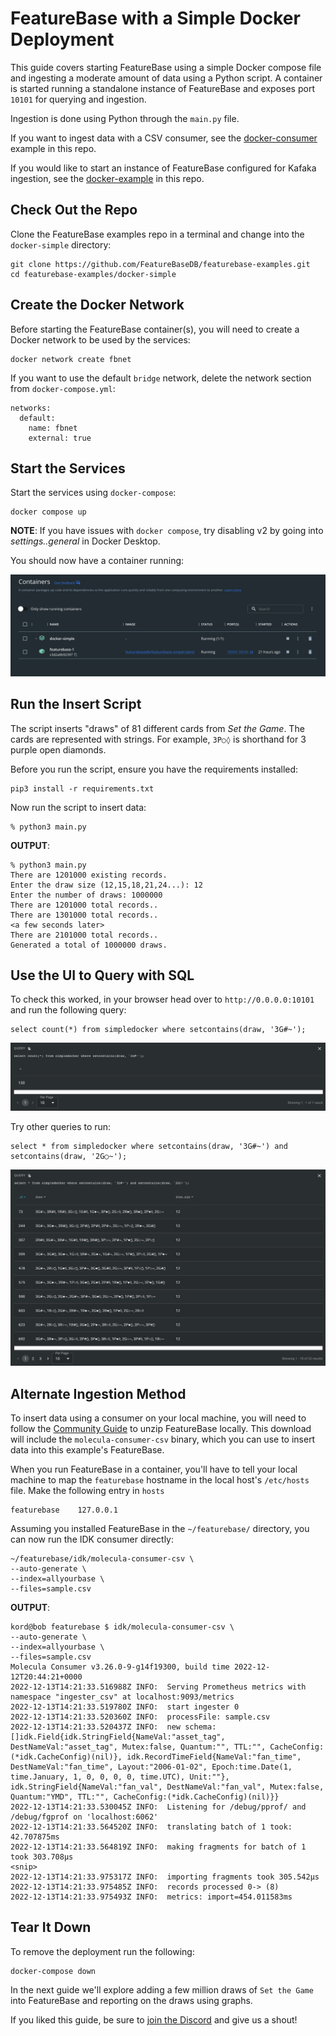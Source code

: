 # FeatureBase with a Simple Docker Deployment
This guide covers starting FeatureBase using a simple Docker compose file and ingesting a moderate amount of data using a Python script. A container is started running a standalone instance of FeatureBase and exposes port `10101` for querying and ingestion.

Ingestion is done using Python through the `main.py` file.

If you want to ingest data with a CSV consumer, see the [docker-consumer](https://github.com/FeatureBaseDB/featurebase-examples/tree/main/docker-consumer) example in this repo.


If you would like to start an instance of FeatureBase configured for Kafaka ingestion, see the [docker-example](https://github.com/FeatureBaseDB/featurebase-examples/tree/main/docker-example) in this repo.

## Check Out the Repo
Clone the FeatureBase examples repo in a terminal and change into the `docker-simple` directory:

```
git clone https://github.com/FeatureBaseDB/featurebase-examples.git
cd featurebase-examples/docker-simple
```

## Create the Docker Network
Before starting the FeatureBase container(s), you will need to create a Docker network to be used by the services:

```
docker network create fbnet
```

If you want to use the default `bridge` network, delete the network section from `docker-compose.yml`:

```
networks:
  default:
    name: fbnet
    external: true
```

## Start the Services
Start the services using `docker-compose`:

```
docker compose up
```

**NOTE**: If you have issues with `docker compose`, try disabling v2 by going into *settings..general* in Docker Desktop.

You should now have a container running:

![screenshot](container.png)

## Run the Insert Script
The script inserts "draws" of 81 different cards from *Set the Game*. The cards are represented with strings. For example, `3P○◊` is shorthand for 3 purple open diamonds. 

Before you run the script, ensure you have the requirements installed:

```
pip3 install -r requirements.txt
```

Now run the script to insert data:

```
% python3 main.py
```

**OUTPUT**:

```
% python3 main.py
There are 1201000 existing records.
Enter the draw size (12,15,18,21,24...): 12
Enter the number of draws: 1000000
There are 1201000 total records..
There are 1301000 total records..
<a few seconds later>
There are 2101000 total records..
Generated a total of 1000000 draws.
```

## Use the UI to Query with SQL
To check this worked, in your browser head over to `http://0.0.0.0:10101` and run the following query:

```
select count(*) from simpledocker where setcontains(draw, '3G#~');
```

![ui](counts.png)

Try other queries to run:

```
select * from simpledocker where setcontains(draw, '3G#~') and setcontains(draw, '2G○~');
```

![ui](morecounts.png)

## Alternate Ingestion Method
To insert data using a consumer on your local machine, you will need to follow the [Community Guide](https://docs.featurebase.com/community/community-setup/community-install-config) to unzip FeatureBase locally. This download will include the `molecula-consumer-csv` binary, which you can use to insert data into this example's FeatureBase.

When you run FeatureBase in a container, you'll have to tell your local machine to map the `featurebase` hostname in the local host's `/etc/hosts` file. Make the following entry in `hosts`


```
featurebase    127.0.0.1
```

Assuming you installed FeatureBase in the `~/featurebase/` directory, you can now run the IDK consumer directly:

```
~/featurebase/idk/molecula-consumer-csv \
--auto-generate \
--index=allyourbase \
--files=sample.csv
```

**OUTPUT**:
```
kord@bob featurebase $ idk/molecula-consumer-csv \
--auto-generate \
--index=allyourbase \
--files=sample.csv
Molecula Consumer v3.26.0-9-g14f19300, build time 2022-12-12T20:44:21+0000
2022-12-13T14:21:33.516988Z INFO:  Serving Prometheus metrics with namespace "ingester_csv" at localhost:9093/metrics
2022-12-13T14:21:33.519780Z INFO:  start ingester 0
2022-12-13T14:21:33.520360Z INFO:  processFile: sample.csv
2022-12-13T14:21:33.520437Z INFO:  new schema: []idk.Field{idk.StringField{NameVal:"asset_tag", DestNameVal:"asset_tag", Mutex:false, Quantum:"", TTL:"", CacheConfig:(*idk.CacheConfig)(nil)}, idk.RecordTimeField{NameVal:"fan_time", DestNameVal:"fan_time", Layout:"2006-01-02", Epoch:time.Date(1, time.January, 1, 0, 0, 0, 0, time.UTC), Unit:""}, idk.StringField{NameVal:"fan_val", DestNameVal:"fan_val", Mutex:false, Quantum:"YMD", TTL:"", CacheConfig:(*idk.CacheConfig)(nil)}}
2022-12-13T14:21:33.530045Z INFO:  Listening for /debug/pprof/ and /debug/fgprof on 'localhost:6062'
2022-12-13T14:21:33.564520Z INFO:  translating batch of 1 took: 42.707875ms
2022-12-13T14:21:33.564819Z INFO:  making fragments for batch of 1 took 303.708µs
<snip>
2022-12-13T14:21:33.975317Z INFO:  importing fragments took 305.542µs
2022-12-13T14:21:33.975485Z INFO:  records processed 0-> (8)
2022-12-13T14:21:33.975493Z INFO:  metrics: import=454.011583ms
```

## Tear It Down
To remove the deployment run the following:

```
docker-compose down 
```

In the next guide we'll explore adding a few million draws of `Set the Game` into FeatureBase and reporting on the draws using graphs.

If you liked this guide, be sure to [join the Discord](https://discord.com/invite/bSBYjDbUUb) and give us a shout!


